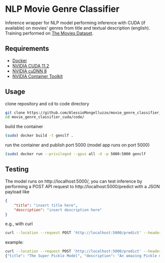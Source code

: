 # NLP Movie Genre Classifier
Inference wrapper for NLP model performing inference with CUDA (if available) on movies' genres from title and textual description (english).
Training performed on [The Movies Dataset](https://www.kaggle.com/rounakbanik/the-movies-dataset/version/7#movies_metadata.csv).

## Requirements
- [Docker](https://docs.docker.com/get-docker/)
- [NVIDIA CUDA 11.2](https://developer.nvidia.com/cuda-11.2.0-download-archive)
- [NVIDIA cuDNN 8](https://docs.nvidia.com/deeplearning/cudnn/install-guide/index.html)
- [NVIDIA Container Toolkit](https://docs.nvidia.com/datacenter/cloud-native/container-toolkit/install-guide.html)

## Usage
clone repository and cd to code directory
```bash
git clone https://github.com/AlessioMongelluzzo/movie_genre_classifier_cuda.git
cd movie_genre_classifier_cuda/code/
```
build the container
```bash
(sudo) docker build -t genclf .
```
run the container and publish port 5000 (model app runs on port 5000)
```bash
(sudo) docker run --privileged --gpus all -d -p 5000:5000 genclf
```
## Testing
The model runs on http://localhost:5000/, you can test inference by performing a POST API request to http://localhost:5000/predict with a JSON payload like
```json
{
    "title": "insert title here",
    "description": "insert description here"
}
```
e.g., with curl
```bash
curl --location --request POST 'http://localhost:5000/predict' --header 'Content-Type: application/json' --data-raw '{"title": "insert your title here", "description": "insert description here"}'
```
example:
```bash
curl --location --request POST 'http://localhost:5000/predict' --header 'Content-Type: application/json' --data-raw '{"title": "The Super Pickle Model", "description": "An amazing Pickle model with super powers fights every machine learning problem!"}'
{"title": "The Super Pickle Model", "description": "An amazing Pickle model with super powers fights every machine learning problem!", "genre": "Animation, Comedy, Family, Adventure"}
 ```
